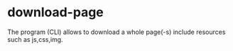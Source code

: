 # download-page
The program (CLI) allows to download a whole page(-s) include resources such as js,css,img.
